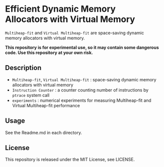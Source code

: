 # Efficient Dynamic Memory Allocators with Virtual Memory

`Multiheap-fit` and `Virtual Multiheap-fit` are space-saving dynamic
memory allocators with virtual memory.

**This repository is for experimental use, so it may contain some dangerous code.
Use this repository at your own risk.**

## Description

- `Multiheap-fit`, `Virtual Multiheap-fit` : space-saving dynamic memory
  allocators with virtual memory
- `Instruction Counter` : a counter counting number of instructions
  by `ptrace` system call
- `experiments` : numerical experiments for measuring Multiheap-fit
  and Virtual Multiheap-fit performance

## Usage

See the Readme.md in each directory.

## License

This repository is released under the MIT License, see LICENSE.
